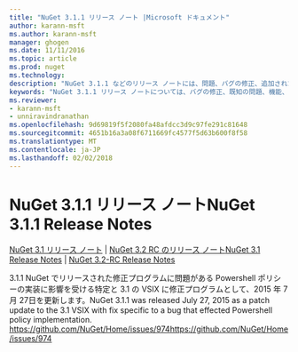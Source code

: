 ```yaml
---
title: "NuGet 3.1.1 リリース ノート |Microsoft ドキュメント"
author: karann-msft
ms.author: karann-msft
manager: ghogen
ms.date: 11/11/2016
ms.topic: article
ms.prod: nuget
ms.technology: 
description: "NuGet 3.1.1 などのリリース ノートには、問題、バグの修正、追加された機能、および Dcr が知られています。"
keywords: "NuGet 3.1.1 リリース ノートについては、バグの修正、既知の問題、機能、Dcr を追加します。"
ms.reviewer:
- karann-msft
- unniravindranathan
ms.openlocfilehash: 9d69819f5f2080fa48afdcc3d9c97fe291c81648
ms.sourcegitcommit: 4651b16a3a08f6711669fc4577f5d63b600f8f58
ms.translationtype: MT
ms.contentlocale: ja-JP
ms.lasthandoff: 02/02/2018
---
```

# <a name="nuget-311-release-notes"></a><span data-ttu-id="d1d5e-104">NuGet 3.1.1 リリース ノート</span><span class="sxs-lookup"><span data-stu-id="d1d5e-104">NuGet 3.1.1 Release Notes</span></span>

<span data-ttu-id="d1d5e-105">[NuGet 3.1 リリース ノート](../release-notes/nuget-3.1.md) | [NuGet 3.2 RC のリリース ノート](../release-notes/nuget-3.2-RC.md)</span><span class="sxs-lookup"><span data-stu-id="d1d5e-105">[NuGet 3.1 Release Notes](../release-notes/nuget-3.1.md) | [NuGet 3.2-RC Release Notes](../release-notes/nuget-3.2-RC.md)</span></span>

<span data-ttu-id="d1d5e-106">3.1.1 NuGet でリリースされた修正プログラムに問題がある Powershell ポリシーの実装に影響を受ける特定と 3.1 の VSIX に修正プログラムとして、2015 年 7 月 27日を更新します。</span><span class="sxs-lookup"><span data-stu-id="d1d5e-106">NuGet 3.1.1 was released July 27, 2015 as a patch update to the 3.1 VSIX with fix specific to a bug that effected Powershell policy implementation.</span></span>
[<span data-ttu-id="d1d5e-107">https://github.com/NuGet/Home/issues/974</span><span class="sxs-lookup"><span data-stu-id="d1d5e-107">https://github.com/NuGet/Home/issues/974</span></span>](https://github.com/NuGet/Home/issues/974)